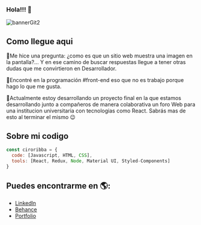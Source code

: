 ### Hola!!! 👋

![bannerGit2](https://user-images.githubusercontent.com/81247830/127744185-82c9054b-8c6b-403e-8c89-8cffcdee5ceb.png)

## Como llegue aqui
🔸Me hice una pregunta: ¿como es que un sitio web muestra una imagen en la pantalla?... Y en ese camino de buscar respuestas llegue a tener otras dudas que me convirtieron en Desarrollador.

🔸Encontré en la programación #front-end eso que no es trabajo porque hago lo que me gusta.

🔸Actualmente estoy desarrollando un proyecto final en la que estamos desarrollando junto a compañeros de manera colaborativa un foro Web para una institucion universitaria con tecnologias como React. Sabrás mas de esto al terminar el mismo 😉


## Sobre mi codigo

```js
const ciroribba = {
  code: [Javascript, HTML, CSS],
  tools: [React, Redux, Node, Material UI, Styled-Components]
}
```

## Puedes encontrarme en 🌎:
- [Linkedln](https://www.linkedin.com/in/ciro-ribba/)
- [Behance](https://www.behance.net/ciro-zeballo)
- [Portfolio](https://ciroribba.github.io/portfolio/)



<!--
**ciroribba/ciroribba** is a ✨ _special_ ✨ repository because its `README.md` (this file) appears on your GitHub profile.

Here are some ideas to get you started:

- 🔭 I’m currently working on ...
- 🌱 I’m currently learning ...
- 👯 I’m looking to collaborate on ...
- 🤔 I’m looking for help with ...
- 💬 Ask me about ...
- 📫 How to reach me: ...
- 😄 Pronouns: ...
- ⚡ Fun fact: ...
-->
